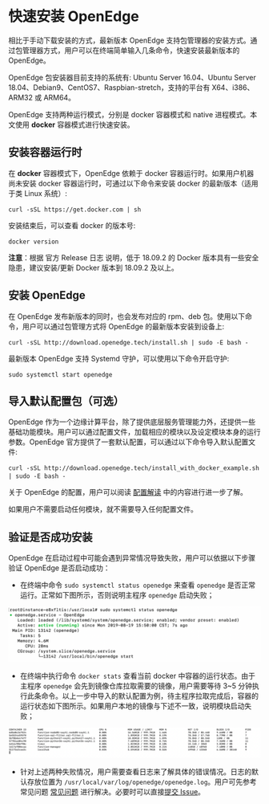 # 快速安装 OpenEdge

相比于手动下载安装的方式，最新版本 OpenEdge 支持包管理器的安装方式。通过包管理器方式，用户可以在终端简单输入几条命令，快速安装最新版本的 OpenEdge。

OpenEdge 包安装器目前支持的系统有: Ubuntu Server 16.04、Ubuntu Server 18.04、Debian9、CentOS7、Raspbian-stretch，支持的平台有 X64、i386、ARM32 或 ARM64。

OpenEdge 支持两种运行模式，分别是 docker 容器模式和 native 进程模式。本文使用 **docker** 容器模式进行快速安装。

## 安装容器运行时

在 **docker** 容器模式下，OpenEdge 依赖于 docker 容器运行时。如果用户机器尚未安装 docker 容器运行时，可通过以下命令来安装 docker 的最新版本（适用于类 Linux 系统）:

```shell
curl -sSL https://get.docker.com | sh
```

安装结束后，可以查看 docker 的版本号:

```shell
docker version
```

**注意**：根据 官方 Release 日志 说明，低于 18.09.2 的 Docker 版本具有一些安全隐患，建议安装/更新 Docker 版本到 18.09.2 及以上。

## 安装 OpenEdge

在 OpenEdge 发布新版本的同时，也会发布对应的 rpm、deb 包。使用以下命令，用户可以通过包管理方式将 OpenEdge 的最新版本安装到设备上:

```shell
curl -sSL http://download.openedge.tech/install.sh | sudo -E bash -
```

最新版本 OpenEdge 支持 Systemd 守护，可以使用以下命令开启守护:

```shell
sudo systemctl start openedge
```

## 导入默认配置包（可选）

OpenEdge 作为一个边缘计算平台，除了提供底层服务管理能力外，还提供一些基础功能模块。用户可以通过配置文件，加载相应的模块以及设定模块本身的运行参数。OpenEdge 官方提供了一套默认配置，可以通过以下命令导入默认配置文件:

```shell
curl -sSL http://download.openedge.tech/install_with_docker_example.sh | sudo -E bash -
```

关于 OpenEdge 的配置，用户可以阅读 [配置解读](../tutorials/Config-interpretation.md) 中的内容进行进一步了解。

如果用户不需要启动任何模块，就不需要导入任何配置文件。

## 验证是否成功安装

OpenEdge 在启动过程中可能会遇到异常情况导致失败，用户可以依据以下步骤验证 OpenEdge 是否启动成功：

- 在终端中命令 `sudo systemctl status openedge` 来查看 `openedge` 是否正常运行。正常如下图所示，否则说明主程序 `openedge` 启动失败；

![OpenEdge](../../images/setup/openedge-systemctl-status.png)

- 在终端中执行命令 `docker stats` 查看当前 docker 中容器的运行状态。由于主程序 `openedge` 会先到镜像仓库拉取需要的镜像，用户需要等待 3~5 分钟执行此条命令。以上一步中导入的默认配置为例，待主程序拉取完成后，容器的运行状态如下图所示。如果用户本地的镜像与下述不一致，说明模块启动失败；

![当前运行 docker 容器查询](../../images/setup/docker-stats.png)

- 针对上述两种失败情况，用户需要查看日志来了解具体的错误情况。日志的默认存放位置为 `/usr/local/var/log/openedge/openedge.log`。用户可先参考常见问题 [常见问题](../FAQ.md) 进行解决。必要时可以直接[提交 Issue](https://github.com/baidu/openedge/issues)。
